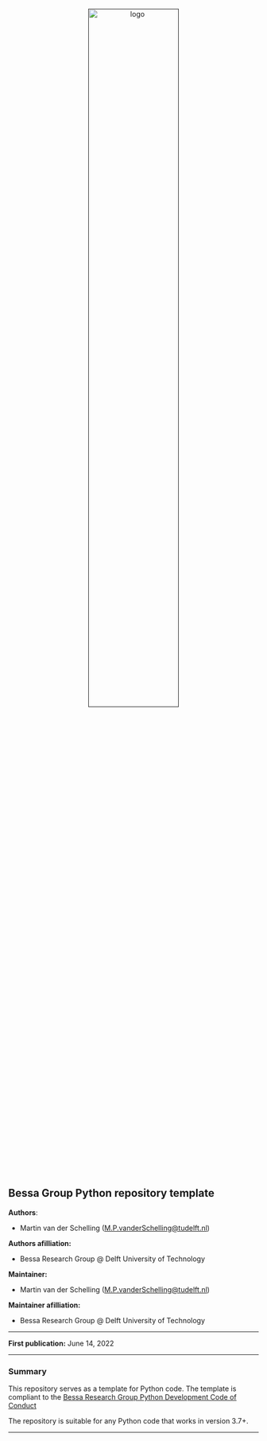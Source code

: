 <p align="center">
  <a href=""><img alt="logo" src="https://user-images.githubusercontent.com/25851824/200928507-a65327f9-bc70-4c12-beaa-bc6ba74d968e.svg" width="60%"></a>
</p>

## Bessa Group Python repository template
      
**Authors**:
- Martin van der Schelling ([M.P.vanderSchelling@tudelft.nl](mailto:M.P.vanderSchelling@tudelft.nl))

**Authors afilliation:**
- Bessa Research Group @ Delft University of Technology

**Maintainer:**
- Martin van der Schelling ([M.P.vanderSchelling@tudelft.nl](mailto:M.P.vanderSchelling@tudelft.nl))

**Maintainer afilliation:**
- Bessa Research Group @ Delft University of Technology

---

**First publication:** June 14, 2022

---

### Summary

This repository serves as a template for Python code. The template is compliant to the [Bessa Research Group Python Development Code of Conduct](https://github.com/bessagroup/python_code_of_conduct)

The repository is suitable for any Python code that works in version 3.7+.


---
